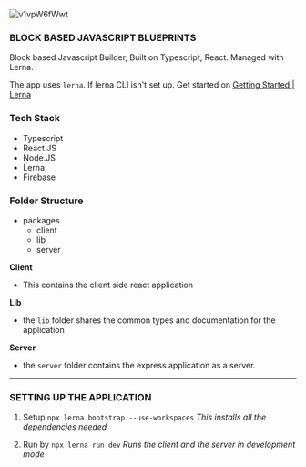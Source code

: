 ![v1vpW6fWwt](https://user-images.githubusercontent.com/73013838/180638472-1d207273-11c6-4d23-9504-aea0d7c93cf9.gif)

### BLOCK BASED JAVASCRIPT BLUEPRINTS

Block based Javascript Builder, Built on Typescript, React. 
Managed with Lerna.


The app uses ```lerna```. If lerna CLI isn't set up. Get started on [Getting Started | Lerna](https://lerna.js.org/docs/getting-started)

### Tech Stack
- Typescript
- React.JS
- Node.JS
- Lerna
- Firebase

### Folder Structure

-  packages
	- client
	- lib
	- server

**Client**
- This contains the client side react application

**Lib**
- the `lib` folder shares the common types and documentation for the application

**Server**
- the `server` folder contains the express application as a server.

---
### SETTING UP THE APPLICATION
1. Setup
```npx lerna bootstrap --use-workspaces```
		*This installs all the dependencies needed*

2. Run by
```npx lerna run dev```
*Runs the client and the server in development mode*


